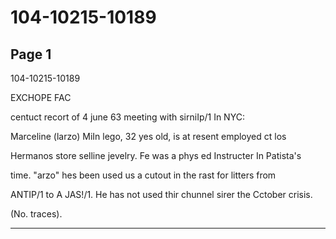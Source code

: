 # 104-10215-10189

## Page 1

104-10215-10189

EXCHOPE FAC

centuct recort of 4 june 63 meeting with sirniIp/1 In NYC:

Marceline (larzo) MiIn lego, 32 yes old, is at resent employed ct los

Hermanos store selline jevelry. Fe was a phys ed Instructer In Patista's

time. "arzo" hes been used us a cutout in the rast for litters from

ANTIP/1 to A JAS!/1. He has not used thir chunnel sirer the Cctober crisis.

(No. traces).

---

